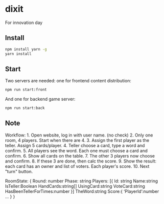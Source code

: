 # dixit
For innovation day

## Install
```bash
npm install yarn -g
yarn install
```

## Start
Two servers are needed: one for frontend content distribution:
```bash
npm run start:front
```

And one for backend game server:
```bash
npm run start:back
```


## Note
Workflow:
	1. Open website, log in with user name. (no check)
	2. Only one room, 4 players. Start when there are 4.
	3. Assign the first player as the teller. Assign 5 cards/player.
	4. Teller choose a card, type a word and confirm.
	5. All players see the word.   Each one must choose a card and confirm.
	6. Show all cards on the table.
	7. The other 3 players now choose and confirm.
	8. If these 3 are done, then calc the score. 
	9. Show the result: each card has an owner and list of voters.  Each player's score. 
	10. Next "turn" button. 

RoomState:
{
	Round: number
	Phase: string
	Players: [{
		Id: string
		Name:string
		IsTeller:Boolean
		HandCards:string[]
		UsingCard:string
		VoteCard:string
		HasBeenTellerForTimes:number
	}]
	TheWord:string
	Score:{
	‘PlayerId’:number
	...
	}
}